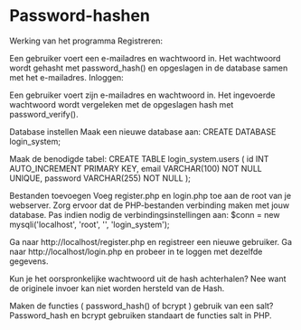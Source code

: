 # Password-hashen

Werking van het programma
Registreren:

Een gebruiker voert een e-mailadres en wachtwoord in.
Het wachtwoord wordt gehasht met password_hash() en opgeslagen in de database samen met het e-mailadres.
Inloggen:

Een gebruiker voert zijn e-mailadres en wachtwoord in.
Het ingevoerde wachtwoord wordt vergeleken met de opgeslagen hash met password_verify().

Database instellen
Maak een nieuwe database aan:
CREATE DATABASE login_system;

Maak de benodigde tabel:
CREATE TABLE login_system.users (
    id INT AUTO_INCREMENT PRIMARY KEY,
    email VARCHAR(100) NOT NULL UNIQUE,
    password VARCHAR(255) NOT NULL
);

Bestanden toevoegen
Voeg register.php en login.php toe aan de root van je webserver.
Zorg ervoor dat de PHP-bestanden verbinding maken met jouw database. Pas indien nodig de verbindingsinstellingen aan:
$conn = new mysqli('localhost', 'root', '', 'login_system');

Ga naar http://localhost/register.php en registreer een nieuwe gebruiker.
Ga naar http://localhost/login.php en probeer in te loggen met dezelfde gegevens.


Kun je het oorspronkelijke wachtwoord uit de hash achterhalen?
Nee want de originele invoer kan niet worden hersteld van de Hash.

Maken de functies ( password_hash() of bcrypt ) gebruik van een salt?
Password_hash en bcrypt gebruiken standaart de functies salt in PHP.
